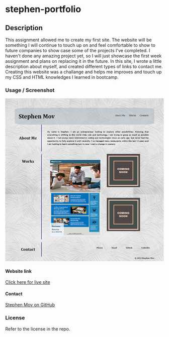 # stephen-portfolio

## Description

This assignment allowed me to create my first site. The website will be something I will continue to touch up on and feel comfortable to show to future companies to show case some of the projects I've completed. I haven't done any amazing project yet, so I will just showcase the first week assignment and plans on replacing it in the future. In this site, I wrote a little description about myself, and created different types of links to contact me. Creating this website was a challange and helps me improves and touch up my CSS and HTML knowledges I learned in bootcamp.

### Usage / Screenshot
![screenshot](./assets/images/screen-shot.html.png)

#### Website link
[Click here for live site](https://slmov215.github.io/stephen-portfolio/)
#### Contact
[Stephen Mov on GitHub](https://github.com/slmov215/stephen-portfolio)
### License
Refer to the license in the repo.